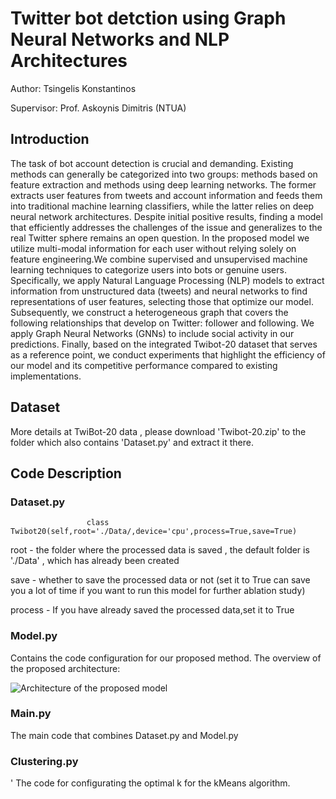 # Twitter bot detction using Graph Neural Networks and NLP Architectures

Author: Tsingelis Konstantinos

Supervisor: Prof. Askoynis Dimitris (NTUA)

## Introduction

The task of bot account detection is crucial and demanding. Existing methods can generally be categorized into two groups: methods based on feature extraction and methods using deep learning networks. The former extracts user features from tweets and account information and feeds them into traditional machine learning classifiers, while the latter relies on deep neural network architectures. Despite initial positive results, finding a model that efficiently addresses the challenges of the issue and generalizes to the real Twitter sphere remains an open question. In the proposed model we utilize multi-modal information for each user without relying solely on feature engineering.We combine supervised and unsupervised machine learning techniques to categorize users into bots or genuine users. Specifically, we apply Natural Language Processing (NLP) models to extract information from unstructured data (tweets) and neural networks to find representations of user features, selecting those that optimize our model. Subsequently, we construct a heterogeneous graph that covers the following relationships that develop on Twitter: follower and following. We apply Graph Neural Networks (GNNs) to include social activity in our predictions. Finally, based on the integrated Twibot-20 dataset that serves as a reference point, we conduct experiments that highlight the efficiency of our model and its competitive performance compared to existing implementations.


## Dataset

More details at TwiBot-20 data , please download 'Twibot-20.zip' to the folder which also contains 'Dataset.py' and extract it there.

## Code Description

### Dataset.py
           
                     class Twibot20(self,root='./Data/,device='cpu',process=True,save=True)

root - the folder where the processed data is saved , the default folder is './Data' , which has already been created

save - whether to save the processed data or not (set it to True can save you a lot of time if you want to run this model for further ablation study)

process - If you have already saved the processed data,set it to True

### Model.py

Contains the code configuration for our proposed method. The overview of the proposed architecture:

![Architecture of the proposed model](https://github.com/TsingelisK/Diploma-Thesis/assets/147607129/a8cba69d-db09-4875-9dcb-5392badc19a9)

### Main.py

The main code that combines Dataset.py and Model.py

### Clustering.py
'
The code for configurating the optimal k for the kMeans algorithm.
